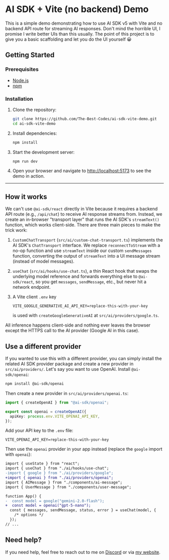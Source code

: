 # AI SDK + Vite (no backend) Demo

This is a simple demo demonstrating how to use AI SDK v5 with Vite and no backend API route for streaming AI responses.
Don't mind the horrible UI, I promise I write better UIs than this usually. The point of this project is to give you a basic scaffolding and let you do the UI yourself 😀

## Getting Started

### Prerequisites

- [Node.js](https://nodejs.org/)
- [npm](https://docs.npmjs.com/downloading-and-installing-node-js-and-npm)

### Installation

1. Clone the repository:

   ```bash
   git clone https://github.com/The-Best-Codes/ai-sdk-vite-demo.git
   cd ai-sdk-vite-demo
   ```

2. Install dependencies:

   ```bash
   npm install
   ```

3. Start the development server:

   ```bash
   npm run dev
   ```

4. Open your browser and navigate to [http://localhost:5173](http://localhost:5173) to see the demo in action.

---

## How it works

We can't use `@ai-sdk/react` directly in Vite because it requires a backend API route (e.g., `/api/chat`) to receive AI response streams from.
Instead, we create an in-browser "transport layer" that runs the AI SDK's
`streamText()` function, which works client-side. There are three main pieces to make the trick work:

1. `CustomChatTransport` (`src/ai/custom-chat-transport.ts`) implements the
   AI SDK's `ChatTransport` interface. We replace `reconnectToStream` with a no-op function and use `streamText` inside our custom `sendMessages` function, converting the output of `streamText` into a UI message stream (instead of model messages).

2. `useChat` (`src/ai/hooks/use-chat.ts`), a thin React hook that swaps
   the underlying model reference and forwards everything else to
   `@ai-sdk/react`, so you get `messages`, `sendMessage`, etc., but never hit
   a network endpoint.

3. A Vite client `.env` key

   ```env
   VITE_GOOGLE_GENERATIVE_AI_API_KEY=replace-this-with-your-key
   ```

   is used with `createGoogleGenerativeAI` at `src/ai/providers/google.ts`.

All inference happens client-side and nothing ever leaves the browser except the
HTTPS call to the AI provider (Google AI in this case).

## Use a different provider

If you wanted to use this with a different provider, you can simply install the related AI SDK provider package and create a new provider in `src/ai/providers/`. Let's say you want to use OpenAI. Install `@ai-sdk/openai`:

```bash
npm install @ai-sdk/openai
```

Then create a new provider in `src/ai/providers/openai.ts`:

```typescript
import { createOpenAI } from "@ai-sdk/openai";

export const openai = createOpenAI({
  apiKey: process.env.VITE_OPENAI_API_KEY,
});
```

Add your API key to the `.env` file:

```env
VITE_OPENAI_API_KEY=replace-this-with-your-key
```

Then use the `openai` provider in your app instead (replace the `google` import with `openai`):

```diff
import { useState } from "react";
import { useChat } from "./ai/hooks/use-chat";
-import { google } from "./ai/providers/google";
+import { openai } from "./ai/providers/openai";
import { AIMessage } from "./components/ai-message";
import { UserMessage } from "./components/user-message";

function App() {
-  const model = google("gemini-2.0-flash");
+  const model = openai("gpt-5-nano");
  const { messages, sendMessage, status, error } = useChat(model, {
    /* options */
  });
// ...
```

## Need help?

If you need help, feel free to reach out to me on [Discord](https://discord.com/invite/dKeuR9yfBs) or via [my website](https://bestcodes.dev).
